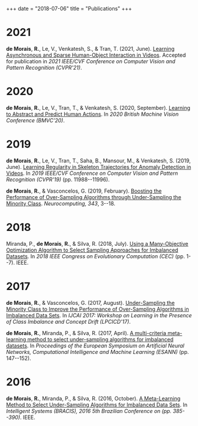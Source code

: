 +++
date = "2018-07-06"
title = "Publications"
+++

# 2021
**de Morais**, **R.**, Le, V., Venkatesh, S., & Tran, T. (2021, June). [Learning Asynchronous and Sparse Human-Object Interaction in Videos](https://arxiv.org/abs/2103.02758). Accepted for publication in _2021 IEEE/CVF Conference on Computer Vision and Pattern Recognition (CVPR'21)_.

# 2020
**de Morais**, **R.**, Le, V., Tran, T., & Venkatesh, S. (2020, September). [Learning to Abstract and Predict Human Actions](https://www.bmvc2020-conference.com/conference/papers/paper_0979.html). In _2020 British Machine Vision Conference (BMVC'20)_.

# 2019
**de Morais**, **R.**, Le, V., Tran, T., Saha, B., Mansour, M., & Venkatesh, S. (2019, June). [Learning Regularity in Skeleton Trajectories for Anomaly Detection in Videos](http://openaccess.thecvf.com/content_CVPR_2019/html/Morais_Learning_Regularity_in_Skeleton_Trajectories_for_Anomaly_Detection_in_Videos_CVPR_2019_paper.html). In _2019 IEEE/CVF Conference on Computer Vision and Pattern Recognition (CVPR'19)_ (pp. 11988--11996).

**de Morais**, **R.**, & Vasconcelos, G. (2019, February). [Boosting the Performance of Over-Sampling Algorithms through Under-Sampling the Minority Class](https://www.sciencedirect.com/science/article/pii/S0925231219301584). _Neurocomputing, 343_, 3--18.

# 2018
Miranda, P., **de Morais**, **R.**, & Silva, R. (2018, July). [Using a Many-Objective Optimization Algorithm to Select Sampling Approaches for Imbalanced Datasets](https://ieeexplore.ieee.org/document/8477988). In _2018 IEEE Congress on Evolutionary Computation (CEC)_ (pp. 1--7). IEEE.

# 2017
**de Morais**, **R.**, & Vasconcelos, G. (2017, August). [Under-Sampling the Minority Class to Improve the Performance of Over-Sampling Algorithms in Imbalanced Data Sets](https://arxiv.org/pdf/1707.09425#page=16). In _IJCAI 2017: Workshop on Learning in the Presence of Class Imbalance and Concept Drift (LPCICD'17)_.

**de Morais**, **R.**, Miranda, P., & Silva, R. (2017, April). [A multi-criteria meta-learning method to select under-sampling algorithms for imbalanced datasets](https://www.elen.ucl.ac.be/Proceedings/esann/esannpdf/es2017-11.pdf). In _Proceedings of the European Symposium on Artificial Neural Networks, Computational Intelligence and Machine Learning (ESANN)_ (pp. 147--152).

# 2016
**de Morais**, **R.**, Miranda, P., & Silva, R. (2016, October). [A Meta-Learning Method to Select Under-Sampling Algorithms for Imbalanced Data Sets](http://ieeexplore.ieee.org/document/7839617/). In _Intelligent Systems (BRACIS), 2016 5th Brazilian Conference on (pp. 385--390)_. IEEE.